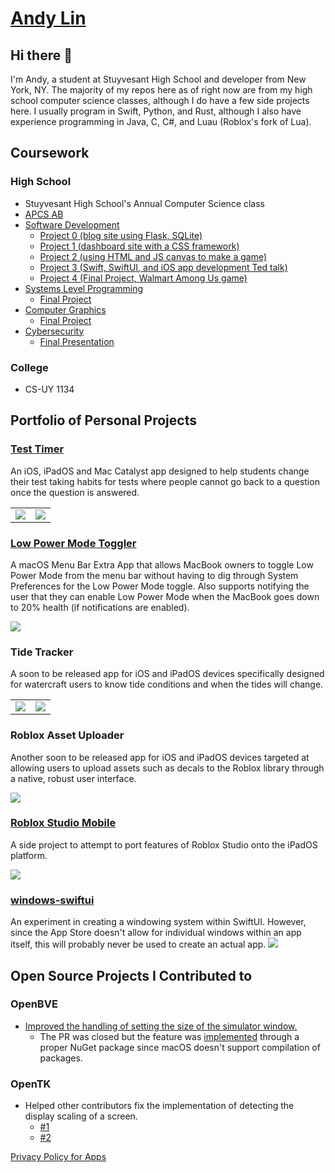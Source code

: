 # [Andy Lin](https://github.com/andylin2004)

## Hi there 👋

I'm Andy, a student at Stuyvesant High School and developer from New York, NY. The majority of my repos here as of right now are from my high school computer science classes, although I do have a few side projects here. I usually program in Swift, Python, and Rust, although I also have experience programming in Java, C, C#, and Luau (Roblox's fork of Lua).

## Coursework

### High School
- Stuyvesant High School's Annual Computer Science class
- [APCS AB](https://github.com/andylin2004-apcs)
- [Software Development](https://github.com/andylin2004/SoftDevWorkshop)
  - [Project 0 (blog site using Flask, SQLite)](https://github.com/andylin2004/softdev-P00)
  - [Project 1 (dashboard site with a CSS framework)](https://github.com/markzhu926/Team-Ye_Fanboys-p01)
  - [Project 2 (using HTML and JS canvas to make a game)](https://github.com/kcao20/battleship)
  - [Project 3 (Swift, SwiftUI, and iOS app development Ted talk)](https://github.com/andylin2004/SoftDevSwiftDemo)
  - [Project 4 (Final Project, Walmart Among Us game)](https://github.com/JustinMorrill/NastyFightingTurtles)
- [Systems Level Programming](https://github.com/andylin2004-systems)
  - [Final Project](https://github.com/ywu20/sockemfia)
- [Computer Graphics](https://github.com/andylin2004-graphics)
  - [Final Project](https://github.com/andylin2004-graphics/12_final)
- [Cybersecurity](https://github.com/andylin2004/Cybersecurity_2022)
  - [Final Presentation](https://github.com/AAWorks/hill-cipher)
### College
- CS-UY 1134

## Portfolio of Personal Projects

### [Test Timer](https://apps.apple.com/us/app/test-timer-monitor-your-time/id1568837510)
An iOS, iPadOS and Mac Catalyst app designed to help students change their test taking habits for tests where people cannot go back to a question once the question is answered.

<table>
    <tr>
        <td>
        <img src="images/testTimer1.png">
        </td>
        <td>
        <img src="images/testTimer2.png">
        </td>
    </tr>
</table>

### [Low Power Mode Toggler](binaries/Low%20Power%20Mode%20Toggler.zip)
A macOS Menu Bar Extra App that allows MacBook owners to toggle Low Power Mode from the menu bar without having to dig through System Preferences for the Low Power Mode toggle. Also supports notifying the user that they can enable Low Power Mode when the MacBook goes down to 20% health (if notifications are enabled).

![](images/lowPowerModeToggler.png)

### Tide Tracker
A soon to be released app for iOS and iPadOS devices specifically designed for watercraft users to know tide conditions and when the tides will change.

<table>
    <tr>
        <td>
        <img src="images/tides1.png">
        </td>
        <td>
        <img src="images/tides2.png">
        </td>
    </tr>
</table>

### Roblox Asset Uploader
Another soon to be released app for iOS and iPadOS devices targeted at allowing users to upload assets such as decals to the Roblox library through a native, robust user interface.

![](images/robloxAssetUploader.png)

### [Roblox Studio Mobile](https://github.com/andylin2004/RobloxStudioMobile)
A side project to attempt to port features of Roblox Studio onto the iPadOS platform.

![](images/robloxStudioMobile.png)

### [windows-swiftui](https://github.com/andylin2004/windows-swiftui)
An experiment in creating a windowing system within SwiftUI. However, since the App Store doesn't allow for individual windows within an app itself, this will probably never be used to create an actual app.
![](images/windows-swiftui.png)

## Open Source Projects I Contributed to

<!-- ### Reminders Menu Bar -->
### OpenBVE
- [Improved the handling of setting the size of the simulator window.](https://github.com/leezer3/OpenBVE/pull/692)
  - The PR was closed but the feature was [implemented](https://openbve-project.net/intro/v1.8.2.0/) through a proper NuGet package since macOS doesn't support compilation of packages.

### OpenTK
- Helped other contributors fix the implementation of detecting the display scaling of a screen. 
  - [#1](https://github.com/leezer3/opentk/pull/1)
  - [#2](https://github.com/leezer3/opentk/pull/2)

[Privacy Policy for Apps](Privacy.md)
